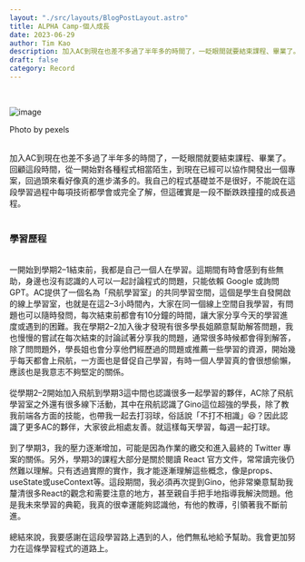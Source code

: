 ```yaml
---
layout: "./src/layouts/BlogPostLayout.astro"
title: ALPHA Camp-個人成長
date: 2023-06-29
author: Tim Kao
description: 加入AC到現在也差不多過了半年多的時間了，一眨眼間就要結束課程、畢業了。回顧這段時間...
draft: false
category: Record
---
```

<br/>

![image](/images/turtle.png)
<p class="text-center sm">Photo by pexels</p>
<br/>
加入AC到現在也差不多過了半年多的時間了，一眨眼間就要結束課程、畢業了。回顧這段時間，從一開始對各種程式相當陌生，到現在已經可以協作開發出一個專案，回過頭來看好像真的進步滿多的。我自己的程式基礎並不是很好，不能說在這段學習過程中每項技術都學會或完全了解，但這確實是一段不斷跌跌撞撞的成長過程。
<br/>
<br/>

### 學習歷程
<br/>
一開始到學期2–1結束前，我都是自己一個人在學習。這期間有時會感到有些無助，身邊也沒有認識的人可以一起討論程式的問題，只能依賴 Google 或詢問 GPT。AC提供了一個名為「飛航學習室」的共同學習空間，這個是學生自發開啟的線上學習室，也就是在這2–3小時間內，大家在同一個線上空間自我學習，有問題也可以隨時發問，每次結束前都會有10分鐘的時間，讓大家分享今天的學習進度或遇到的困難。我在學期2–2加入後才發現有很多學長姐願意幫助解答問題，我也慢慢的嘗試在每次結束的討論試著分享我的問題，通常很多時候都會得到解答，除了問問題外，學長姐也會分享他們經歷過的問題或推薦一些學習的資源，開始幾乎每天都會上飛航，一方面也是督促自己學習，有時一個人學習真的會很想偷懶，應該也是我意志不夠堅定的關係。
<br/>
<br/>
從學期2–2開始加入飛航到學期3這中間也認識很多一起學習的夥伴，AC除了飛航學習室之外還有很多線下活動，其中在飛航認識了Gino這位超強的學長，除了教我前端各方面的技能，也帶我一起去打羽球，俗話說「不打不相識」😆？因此認識了更多AC的夥伴，大家彼此相處友善。就這樣每天學習，每週一起打球。
<br/>
<br/>
到了學期3，我的壓力逐漸增加，可能是因為作業的繳交和進入最終的 Twitter 專案的關係。另外，學期3的課程大部分是關於閱讀 React 官方文件，常常讀完後仍然難以理解。只有透過實際的實作，我才能逐漸理解這些概念，像是props、useState或useContext等。這段期間，我必須再次提到Gino，他非常樂意幫助我釐清很多React的觀念和需要注意的地方，甚至親自手把手地指導我解決問題。他是我未來學習的典範，我真的很幸運能夠認識他，有他的教導，引領著我不斷前進。
<br/>
<br/>
總結來說，我要感謝在這段學習路上遇到的人，他們無私地給予幫助。我會更加努力在這條學習程式的道路上。
